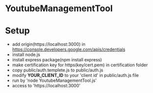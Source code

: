 # YoutubeManagementTool

# Setup
 * add origin(https://localhost:3000) in https://console.developers.google.com/apis/credentials
 * install node.js
 * install express package(npm install express)
 * make certification key for https(key/cert.pem) in certification folder
 * copy public/auth.templete.js to public/auth.js
 * modify __YOUR_CLIENT_ID__ to your 'client id' in public/auth.js file
 * run by 'node YoutubeManagementTool.js'
 * access to 'https://localhost:3000'
 
 
